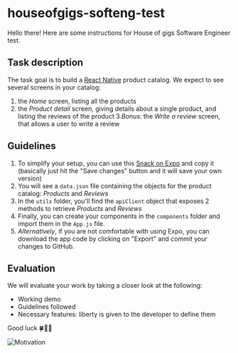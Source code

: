 # houseofgigs-softeng-test

Hello there! Here are some instructions for House of gigs Software Engineer test.

## Task description

The task goal is to build a [React Native](https://facebook.github.io/react-native/) product catalog. We expect to see several screens in your catalog:

1. the *Home* screen, listing all the products
2. the *Product detail* screen, giving details about a single product, and listing the reviews of the product
3.*Bonus*: the *Write a review* screen, that allows a user to write a review

## Guidelines

1. To simplify your setup, you can use this [Snack on Expo](https://snack.expo.io/@mvdb/houseofgigs-softeng-test) and copy it (basically just hit the "Save changes" button and it will save your own version)
2. You will see a `data.json` file containing the objects for the product catalog: *Products* and *Reviews*
3. In the `utils` folder, you'll find the `apiClient` object that exposes 2 methods to retrieve *Products* and *Reviews*
4. Finally, you can create your components in the `components` folder and import them in the `App.js` file.
5. *Alternatively*, if you are not comfortable with using Expo, you can download the app code by clicking on "Export" and commit your changes to GitHub.

## Evaluation

We will evaluate your work by taking a closer look at the following:

- Working demo
- Guidelines followed
- Necessary features: liberty is given to the developer to define them


Good luck 🍀💪🚀

![Motivation](https://media.giphy.com/media/Ft62PpMu4mzpm/giphy.gif)
